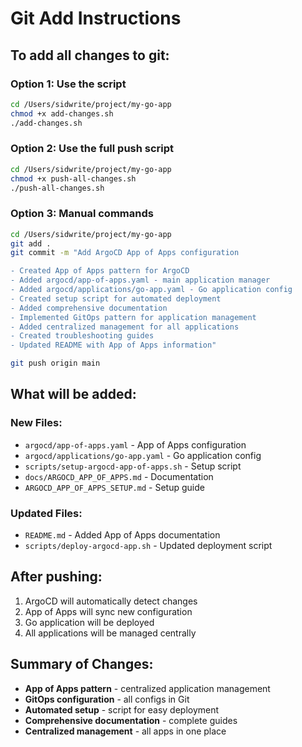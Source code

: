 # Git Add Instructions

## To add all changes to git:

### Option 1: Use the script
```bash
cd /Users/sidwrite/project/my-go-app
chmod +x add-changes.sh
./add-changes.sh
```

### Option 2: Use the full push script
```bash
cd /Users/sidwrite/project/my-go-app
chmod +x push-all-changes.sh
./push-all-changes.sh
```

### Option 3: Manual commands
```bash
cd /Users/sidwrite/project/my-go-app
git add .
git commit -m "Add ArgoCD App of Apps configuration

- Created App of Apps pattern for ArgoCD
- Added argocd/app-of-apps.yaml - main application manager
- Added argocd/applications/go-app.yaml - Go application config
- Created setup script for automated deployment
- Added comprehensive documentation
- Implemented GitOps pattern for application management
- Added centralized management for all applications
- Created troubleshooting guides
- Updated README with App of Apps information"

git push origin main
```

## What will be added:

### New Files:
- `argocd/app-of-apps.yaml` - App of Apps configuration
- `argocd/applications/go-app.yaml` - Go application config
- `scripts/setup-argocd-app-of-apps.sh` - Setup script
- `docs/ARGOCD_APP_OF_APPS.md` - Documentation
- `ARGOCD_APP_OF_APPS_SETUP.md` - Setup guide

### Updated Files:
- `README.md` - Added App of Apps documentation
- `scripts/deploy-argocd-app.sh` - Updated deployment script

## After pushing:

1. ArgoCD will automatically detect changes
2. App of Apps will sync new configuration
3. Go application will be deployed
4. All applications will be managed centrally

## Summary of Changes:

- **App of Apps pattern** - centralized application management
- **GitOps configuration** - all configs in Git
- **Automated setup** - script for easy deployment
- **Comprehensive documentation** - complete guides
- **Centralized management** - all apps in one place
